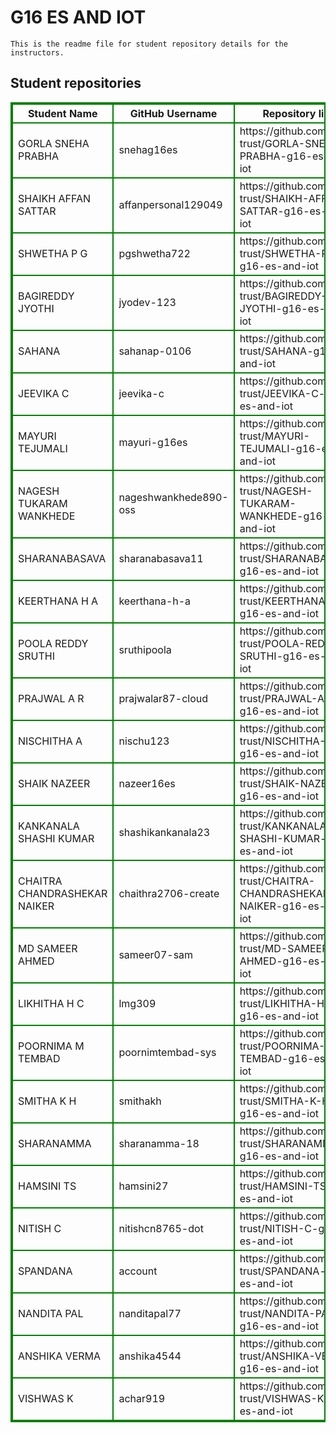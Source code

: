 # G16 ES AND IOT
    This is the readme file for student repository details for the instructors.
## Student repositories 
<table style="border : 2px solid green; width:100%;">
<tr >
<th style="border : 2px solid green;">Student Name</th>
<th style="border : 2px solid green;">GitHub Username</th>
<th style="border : 2px solid green;">Repository link</th>
</tr>
<tr style="border : 2px solid green;">
<td style="border : 2px solid green;">GORLA SNEHA PRABHA</td> 

<td style="border : 2px solid green;">snehag16es</td> 

<td style="border : 2px solid green;">https://github.com/sure-trust/GORLA-SNEHA-PRABHA-g16-es-and-iot</td> 
</tr>

<tr style="border : 2px solid green;">
<td style="border : 2px solid green;">SHAIKH AFFAN SATTAR</td> 

<td style="border : 2px solid green;">affanpersonal129049</td> 

<td style="border : 2px solid green;">https://github.com/sure-trust/SHAIKH-AFFAN-SATTAR-g16-es-and-iot</td> 
</tr>

<tr style="border : 2px solid green;">
<td style="border : 2px solid green;">SHWETHA P G</td> 

<td style="border : 2px solid green;">pgshwetha722</td> 

<td style="border : 2px solid green;">https://github.com/sure-trust/SHWETHA-P-G-g16-es-and-iot</td> 
</tr>

<tr style="border : 2px solid green;">
<td style="border : 2px solid green;">BAGIREDDY JYOTHI</td> 

<td style="border : 2px solid green;">jyodev-123</td> 

<td style="border : 2px solid green;">https://github.com/sure-trust/BAGIREDDY-JYOTHI-g16-es-and-iot</td> 
</tr>

<tr style="border : 2px solid green;">
<td style="border : 2px solid green;">SAHANA</td> 

<td style="border : 2px solid green;">sahanap-0106</td> 

<td style="border : 2px solid green;">https://github.com/sure-trust/SAHANA-g16-es-and-iot</td> 
</tr>

<tr style="border : 2px solid green;">
<td style="border : 2px solid green;">JEEVIKA C</td> 

<td style="border : 2px solid green;">jeevika-c</td> 

<td style="border : 2px solid green;">https://github.com/sure-trust/JEEVIKA-C-g16-es-and-iot</td> 
</tr>

<tr style="border : 2px solid green;">
<td style="border : 2px solid green;">MAYURI TEJUMALI</td> 

<td style="border : 2px solid green;">mayuri-g16es</td> 

<td style="border : 2px solid green;">https://github.com/sure-trust/MAYURI-TEJUMALI-g16-es-and-iot</td> 
</tr>

<tr style="border : 2px solid green;">
<td style="border : 2px solid green;">NAGESH TUKARAM WANKHEDE</td> 

<td style="border : 2px solid green;">nageshwankhede890-oss</td> 

<td style="border : 2px solid green;">https://github.com/sure-trust/NAGESH-TUKARAM-WANKHEDE-g16-es-and-iot</td> 
</tr>

<tr style="border : 2px solid green;">
<td style="border : 2px solid green;">SHARANABASAVA</td> 

<td style="border : 2px solid green;">sharanabasava11</td> 

<td style="border : 2px solid green;">https://github.com/sure-trust/SHARANABASAVA-g16-es-and-iot</td> 
</tr>

<tr style="border : 2px solid green;">
<td style="border : 2px solid green;">KEERTHANA H A</td> 

<td style="border : 2px solid green;">keerthana-h-a</td> 

<td style="border : 2px solid green;">https://github.com/sure-trust/KEERTHANA-H-A-g16-es-and-iot</td> 
</tr>

<tr style="border : 2px solid green;">
<td style="border : 2px solid green;">POOLA REDDY SRUTHI</td> 

<td style="border : 2px solid green;">sruthipoola</td> 

<td style="border : 2px solid green;">https://github.com/sure-trust/POOLA-REDDY-SRUTHI-g16-es-and-iot</td> 
</tr>

<tr style="border : 2px solid green;">
<td style="border : 2px solid green;">PRAJWAL A R</td> 

<td style="border : 2px solid green;">prajwalar87-cloud</td> 

<td style="border : 2px solid green;">https://github.com/sure-trust/PRAJWAL-A-R-g16-es-and-iot</td> 
</tr>

<tr style="border : 2px solid green;">
<td style="border : 2px solid green;">NISCHITHA A</td> 

<td style="border : 2px solid green;">nischu123</td> 

<td style="border : 2px solid green;">https://github.com/sure-trust/NISCHITHA-A-g16-es-and-iot</td> 
</tr>

<tr style="border : 2px solid green;">
<td style="border : 2px solid green;">SHAIK NAZEER</td> 

<td style="border : 2px solid green;">nazeer16es</td> 

<td style="border : 2px solid green;">https://github.com/sure-trust/SHAIK-NAZEER-g16-es-and-iot</td> 
</tr>

<tr style="border : 2px solid green;">
<td style="border : 2px solid green;">KANKANALA SHASHI KUMAR</td> 

<td style="border : 2px solid green;">shashikankanala23</td> 

<td style="border : 2px solid green;">https://github.com/sure-trust/KANKANALA-SHASHI-KUMAR-g16-es-and-iot</td> 
</tr>

<tr style="border : 2px solid green;">
<td style="border : 2px solid green;">CHAITRA CHANDRASHEKAR NAIKER</td> 

<td style="border : 2px solid green;">chaithra2706-create</td> 

<td style="border : 2px solid green;">https://github.com/sure-trust/CHAITRA-CHANDRASHEKAR-NAIKER-g16-es-and-iot</td> 
</tr>

<tr style="border : 2px solid green;">
<td style="border : 2px solid green;">MD SAMEER AHMED</td> 

<td style="border : 2px solid green;">sameer07-sam</td> 

<td style="border : 2px solid green;">https://github.com/sure-trust/MD-SAMEER-AHMED-g16-es-and-iot</td> 
</tr>

<tr style="border : 2px solid green;">
<td style="border : 2px solid green;">LIKHITHA H C</td> 

<td style="border : 2px solid green;">lmg309</td> 

<td style="border : 2px solid green;">https://github.com/sure-trust/LIKHITHA-H-C-g16-es-and-iot</td> 
</tr>

<tr style="border : 2px solid green;">
<td style="border : 2px solid green;">POORNIMA M TEMBAD</td> 

<td style="border : 2px solid green;">poornimtembad-sys</td> 

<td style="border : 2px solid green;">https://github.com/sure-trust/POORNIMA-M-TEMBAD-g16-es-and-iot</td> 
</tr>

<tr style="border : 2px solid green;">
<td style="border : 2px solid green;">SMITHA K H</td> 

<td style="border : 2px solid green;">smithakh</td> 

<td style="border : 2px solid green;">https://github.com/sure-trust/SMITHA-K-H-g16-es-and-iot</td> 
</tr>

<tr style="border : 2px solid green;">
<td style="border : 2px solid green;">SHARANAMMA</td> 

<td style="border : 2px solid green;">sharanamma-18</td> 

<td style="border : 2px solid green;">https://github.com/sure-trust/SHARANAMMA-g16-es-and-iot</td> 
</tr>

<tr style="border : 2px solid green;">
<td style="border : 2px solid green;">HAMSINI TS</td> 

<td style="border : 2px solid green;">hamsini27</td> 

<td style="border : 2px solid green;">https://github.com/sure-trust/HAMSINI-TS-g16-es-and-iot</td> 
</tr>

<tr style="border : 2px solid green;">
<td style="border : 2px solid green;">NITISH C</td> 

<td style="border : 2px solid green;">nitishcn8765-dot</td> 

<td style="border : 2px solid green;">https://github.com/sure-trust/NITISH-C-g16-es-and-iot</td> 
</tr>

<tr style="border : 2px solid green;">
<td style="border : 2px solid green;">SPANDANA</td> 

<td style="border : 2px solid green;">account</td> 

<td style="border : 2px solid green;">https://github.com/sure-trust/SPANDANA-g16-es-and-iot</td> 
</tr>

<tr style="border : 2px solid green;">
<td style="border : 2px solid green;">NANDITA PAL</td> 

<td style="border : 2px solid green;">nanditapal77</td> 

<td style="border : 2px solid green;">https://github.com/sure-trust/NANDITA-PAL-g16-es-and-iot</td> 
</tr>

<tr style="border : 2px solid green;">
<td style="border : 2px solid green;">ANSHIKA VERMA</td> 

<td style="border : 2px solid green;">anshika4544</td> 

<td style="border : 2px solid green;">https://github.com/sure-trust/ANSHIKA-VERMA-g16-es-and-iot</td> 
</tr>

<tr style="border : 2px solid green;">
<td style="border : 2px solid green;">VISHWAS K</td> 

<td style="border : 2px solid green;">achar919</td> 

<td style="border : 2px solid green;">https://github.com/sure-trust/VISHWAS-K-g16-es-and-iot</td> 
</tr>
